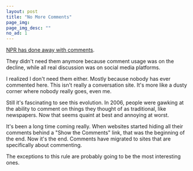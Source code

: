 ```yaml
---
layout: post
title: "No More Comments"
page_img: 
page_img_desc: ""
no_ad: 1
---
```


<a href="http://www.npr.org/sections/ombudsman/2016/08/17/489516952/npr-website-to-get-rid-of-comments">NPR has done away with comments</a>.

They didn't need them anymore because comment usage was on the decline, while all real discussion was on social media platforms.

I realized I don't need them either. Mostly because nobody has ever commented here. This isn't really a conversation site. It's more like a dusty corner where nobody really goes, even me.

Still it's fascinating to see this evolution. In 2006, people were gawking at the ability to comment on things they thought of as traditional, like newspapers. Now that seems quaint at best and annoying at worst.

It's been a long time coming really. When websites started hiding all their comments behind a "Show the Comments" link, that was the beginning of the end. Now it's the end. Comments have migrated to sites that are specifically about commenting.

The exceptions to this rule are probably going to be the most interesting ones.
